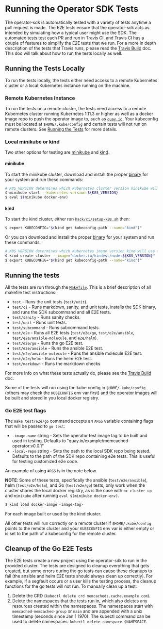 # Running the Operator SDK Tests

The operator-sdk is automatically tested with a variety of tests anytime
a pull request is made. The E2E tests ensure that the operator-sdk acts as intended by
simulating how a typical user might use the SDK. The automated tests test each PR and run in
Travis CI, and Travis CI has a couple of features to simplify the E2E tests that we run. For
a more in depth description of the tests that Travis runs, please read the [Travis Build][travis] doc.
This doc will talk about how to run the tests locally as well.

## Running the Tests Locally

To run the tests locally, the tests either need access to a remote Kubernetes cluster or a
local Kubernetes instance running on the machine.

### Remote Kubernetes Instance

To run the tests on a remote cluster, the tests need access to a remote Kubernetes cluster
running Kubernetes 1.11.3 or higher as well as a docker image repo to push the operator image to,
such as [`quay.io`][quay]. Your kubeconfig must be located at `$HOME/.kube/config` and certain
tests will not run on remote clusters. See [Running the Tests](#running-the-tests) for more details.

### Local minikube or kind

Two other options for testing are [minikube][minikube] and [kind][kind].

#### minikube

To start the minikube cluster, download and install the proper [binary][minikube-binary] for your system and run these commands:

```sh
# K8S_VERSION determines which Kubernetes cluster version minikube will provision.
$ minikube start --kubernetes-version ${K8S_VERSION}
$ eval $(minikube docker-env)
```

#### kind

To start the kind cluster, either run [`hack/ci/setup-k8s.sh`][k8s-script] then:

```sh
$ export KUBECONFIG="$(kind get kubeconfig-path --name="kind")"
```

Or you can download and install the proper [binary][kind-binary] for your system and run these commands:

```sh
# K8S_VERSION determines which Kubernetes image version kind will use to provision the cluster.
$ kind create cluster --image="docker.io/kindest/node:${K8S_VERSION}"
$ export KUBECONFIG="$(kind get kubeconfig-path --name="kind")"
```

## Running the tests

All the tests are run through the [`Makefile`][makefile]. This is a brief description of all makefile test instructions:

- `test` - Runs the unit tests (`test/unit`).
- `test/ci` - Runs markdown, sanity, and unit tests, installs the SDK binary, and runs the SDK subcommand and all E2E tests.
- `test/sanity` - Runs sanity checks.
- `test/unit` - Runs unit tests.
- `test/subcommand` - Runs subcommand tests.
- `test/e2e` - Runs all E2E tests (`test/e2e/go`, `test/e2e/ansible`, `test/e2e/ansible-molecule`, and `e2e/helm`).
- `test/e2e/go` - Runs the go E2E test.
- `test/e2e/ansible` - Runs the ansible E2E test.
- `test/e2e/ansible-molecule` - Runs the ansible molecule E2E test.
- `test/e2e/helm` - Runs the helm E2E test.
- `test/markdown` - Runs the markdown checks

For more info on what these tests actually do, please see the [Travis Build][travis] doc.

Some of the tests will run using the kube config in `$HOME/.kube/config` (others may check the `KUBECONFIG` env var first)
and the operator images will be built and stored in you local docker registry.

### Go E2E test flags

The `make test/e2e/go` command accepts an `ARGS` variable containing flags that will be passed to `go test`:

- `-image-name` string - Sets the operator test image tag to be built and used in testing. Defaults to "quay.io/example/memcached-operator:v0.0.1"
- `-local-repo` string - Sets the path to the local SDK repo being tested. Defaults to the path of the SDK repo containing e2e tests. This is useful for testing customized e2e code.

An example of using `ARGS` is in the note below.

**NOTE**: Some of these tests, specifically the ansible (`test/e2e/ansible`), helm (`test/e2e/helm`), and Go (`test/e2e/go`) tests,
only work when the cluster shares the local docker registry, as is the case with `oc cluster up` and `minikube` after running `eval $(minikube docker-env)`.

```sh
$ kind load docker-image <image-tag>
```

For each image built or used by the kind cluster.

All other tests will run correctly on a remote cluster if `$HOME/.kube/config` points to the remote cluster and your
`KUBECONFIG` env var is either empty or is set to the path of a kubeconfig for the remote cluster.

## Cleanup of the Go E2E Tests

The E2E tests create a new project using the operator-sdk to run in the provided
cluster. The tests are designed to cleanup everything that gets created, but some errors
during the go tests can cause these cleanups to fail (the ansible and helm E2E tests should
always clean up correctly). For example, if a segfault occurs or a user kills the
testing process, the cleanup functions for the go tests will not run. To manually clean up a test:

1. Delete the CRD (`kubectl delete crd memcacheds.cache.example.com`).
2. Delete the namespaces that the tests run in, which also deletes any resources created within the namespaces. The namespaces start with `memcached-memcached-group` or `main` and are appended with a unix timestamp (seconds since Jan 1 1970). The kubectl command can be used to delete namespaces: `kubectl delete namespace $NAMESPACE`.

[travis]: ./travis-build.md
[quay]: https://quay.io
[minikube]: https://github.com/kubernetes/minikube
[minikube-binary]: https://github.com/kubernetes/minikube/releases
[kind]: https://github.com/kubernetes-sigs/kind
[kind-binary]: https://github.com/kubernetes-sigs/kind/releases
[k8s-script]: ../../../hack/ci/setup-k8s.sh
[makefile]: ../../../Makefile

